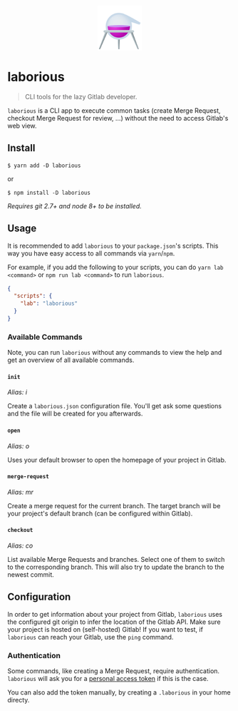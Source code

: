 <div align="center">
  <a href="https://www.emojione.com/emoji/2697">
    <img height="100" width="100" alt="alembic" src="https://raw.githubusercontent.com/reservix/laborious/master/assets/alembic.png" />
  </a>
</div>

# laborious

> CLI tools for the lazy Gitlab developer.

`laborious` is a CLI app to execute common tasks (create Merge Request, checkout Merge Request for review, ...) without the need to access Gitlab's web view.

## Install

```
$ yarn add -D laborious
```

or

```
$ npm install -D laborious
```

_Requires git 2.7+ and node 8+ to be installed._

## Usage

It is recommended to add `laborious` to your `package.json`'s scripts. This way you have easy access to all commands via `yarn`/`npm`.

For example, if you add the following to your scripts, you can do `yarn lab <command>` or `npm run lab <command>` to run `laborious`.

```json
{
  "scripts": {
    "lab": "laborious"
  }
}
```

### Available Commands

Note, you can run `laborious` without any commands to view the help and get an overview of all available commands.

#### `init`

_Alias: i_

Create a `laborious.json` configuration file. You'll get ask some questions and the file will be created for you afterwards.

#### `open`

_Alias: o_

Uses your default browser to open the homepage of your project in Gitlab.

#### `merge-request`

_Alias: mr_

Create a merge request for the current branch. The target branch will be your project's default branch (can be configured within Gitlab).

#### `checkout`

_Alias: co_

List available Merge Requests and branches. Select one of them to switch to the corresponding branch. This will also try to update the branch to the newest commit.

## Configuration

In order to get information about your project from Gitlab, `laborious` uses the configured git origin to infer the location of the Gitlab API. Make sure your project is hosted on (self-hosted) Gitlab! If you want to test, if `laborious` can reach your Gitlab, use the `ping` command.

### Authentication

Some commands, like creating a Merge Request, require authentication. `laborious` will ask you for a [personal access token](https://docs.gitlab.com/ee/user/profile/personal_access_tokens.html) if this is the case.

You can also add the token manually, by creating a `.laborious` in your home directy.
